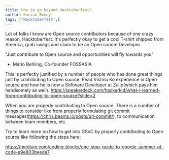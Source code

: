 ```yaml
---
title: How to go beyond Hacktoberfest? 
author: Kurian Benoy
tags: ['Hacktoberfest',]
---
```


Lot of folks I know are Open source contributors because of one crazy reason, Hacktoberfest. It's perfectly okay to get a cool T-shirt shipped from America, grab swags and claim to be an Open source Developer.

"Just contribute to Open source and opportunities will fly towards you"
- Mario Behling, Co-founder FOSSASIA

This is perfectly justified by a number of people who has done great things just by contributing to Open source. Read Vishnu Ko experience in Open source and how he is now a Software Developer at Zulip(which pays him handsomely as well).
https://speakerdeck.com/hackerkid/what-i-learned-from-contributing-to-open-source?slide=2

When you are properly contributing to Open source. There is a number of things to consider like from properly formulating git commit messages(https://chris.beams.io/posts/git-commit/), to communication between team members, etc.

Try to learn more on how to get into GSoC by properly contributing to Open source like following the steps here:

https://medium.com/coding-blocks/one-stop-guide-to-google-summer-of-code-a9e803beeda7
